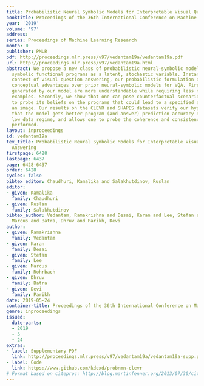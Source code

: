 ```yaml
---
title: Probabilistic Neural Symbolic Models for Interpretable Visual Question Answering
booktitle: Proceedings of the 36th International Conference on Machine Learning
year: '2019'
volume: '97'
address: 
series: Proceedings of Machine Learning Research
month: 0
publisher: PMLR
pdf: http://proceedings.mlr.press/v97/vedantam19a/vedantam19a.pdf
url: http://proceedings.mlr.press/v97/vedantam19a.html
abstract: We propose a new class of probabilistic neural-symbolic models, that have
  symbolic functional programs as a latent, stochastic variable. Instantiated in the
  context of visual question answering, our probabilistic formulation offers two key
  conceptual advantages over prior neural-symbolic models for VQA. Firstly, the programs
  generated by our model are more understandable while requiring less number of teaching
  examples. Secondly, we show that one can pose counterfactual scenarios to the model,
  to probe its beliefs on the programs that could lead to a specified answer given
  an image. Our results on the CLEVR and SHAPES datasets verify our hypotheses, showing
  that the model gets better program (and answer) prediction accuracy even in the
  low data regime, and allows one to probe the coherence and consistency of reasoning
  performed.
layout: inproceedings
id: vedantam19a
tex_title: Probabilistic Neural Symbolic Models for Interpretable Visual Question
  Answering
firstpage: 6428
lastpage: 6437
page: 6428-6437
order: 6428
cycles: false
bibtex_editor: Chaudhuri, Kamalika and Salakhutdinov, Ruslan
editor:
- given: Kamalika
  family: Chaudhuri
- given: Ruslan
  family: Salakhutdinov
bibtex_author: Vedantam, Ramakrishna and Desai, Karan and Lee, Stefan and Rohrbach,
  Marcus and Batra, Dhruv and Parikh, Devi
author:
- given: Ramakrishna
  family: Vedantam
- given: Karan
  family: Desai
- given: Stefan
  family: Lee
- given: Marcus
  family: Rohrbach
- given: Dhruv
  family: Batra
- given: Devi
  family: Parikh
date: 2019-05-24
container-title: Proceedings of the 36th International Conference on Machine Learning
genre: inproceedings
issued:
  date-parts:
  - 2019
  - 5
  - 24
extras:
- label: Supplementary PDF
  link: http://proceedings.mlr.press/v97/vedantam19a/vedantam19a-supp.pdf
- label: Code
  link: https://www.github.com/kdexd/probnmn-clevr
# Format based on citeproc: http://blog.martinfenner.org/2013/07/30/citeproc-yaml-for-bibliographies/
---
```

